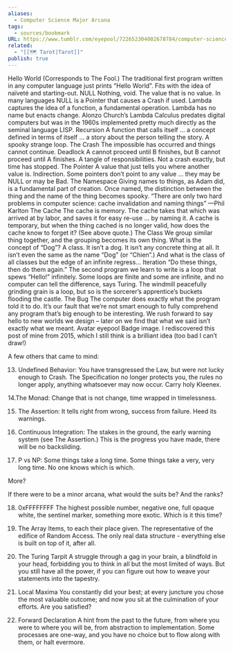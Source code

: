 ```yaml
---
aliases:
  - Computer Science Major Arcana
tags:
  - sources/bookmark
URL: https://www.tumblr.com/eyepool/722652304002678784/computer-science-major-arcana
related:
  - "[[🗺️ Tarot|Tarot]]"
publish: true
---
```


Hello World (Corresponds to The Fool.) The traditional first program written in any computer language just prints “Hello World”. Fits with the idea of naïveté and starting-out.
NULL Nothing, void. The value that is no value. In many languages NULL is a Pointer that causes a Crash if used.
Lambda captures the idea of a function, a fundamental operation. Lambda has no name but enacts change. Alonzo Church’s Lambda Calculus predates digital computers but was in the 1960s implemented pretty much directly as the seminal language LISP.
Recursion A function that calls itself … a concept defined in terms of itself … a story about the person telling the story. A spooky strange loop.
The Crash The impossible has occurred and things cannot continue.
Deadlock A cannot proceed until B finishes, but B cannot proceed until A finishes. A tangle of responsibilities. Not a crash exactly, but time has stopped.
The Pointer A value that just tells you where another value is. Indirection. Some pointers don’t point to any value … they may be NULL or may be Bad.
The Namespace Giving names to things, as Adam did, is a fundamental part of creation. Once named, the distinction between the thing and the name of the thing becomes spooky. “There are only two hard problems in computer science: cache invalidation and naming things” —Phil Karlton
The Cache The cache is memory. The cache takes that which was arrived at by labor, and saves it for easy re-use … by naming it. A cache is temporary, but when the thing cached is no longer valid, how does the cache know to forget it? (See above quote.)
The Class We group similar thing together, and the grouping becomes its own thing. What is the concept of “Dog”? A class. It isn’t a dog. It isn’t any concrete thing at all. It isn’t even the same as the name “Dog” (or “Chien”.) And what is the class of all classes but the edge of an infinite regress…
Iteration “Do these things, then do them again.” The second program we learn to write is a loop that spews “Hello!” infinitely. Some loops are finite and some are infinite, and no computer can tell the difference, says Turing. The windmill peacefully grinding grain is a loop, but so is the sorcerer’s apprentice’s buckets flooding the castle.
The Bug The computer does exactly what the program told it to do. It’s our fault that we’re not smart enough to fully comprehend any program that’s big enough to be interesting. We rush forward to say hello to new worlds we design – later on we find that what we said isn’t exactly what we meant.
Avatar
eyepool
Badge image.
I rediscovered this post of mine from 2015, which I still think is a brilliant idea (too bad I can’t draw!)

A few others that came to mind:

13. Undefined Behavior: You have transgressed the Law, but were not lucky enough to Crash. The Specification no longer protects you, the rules no longer apply, anything whatsoever may now occur. Carry holy Kleenex.

14.The Monad: Change that is not change, time wrapped in timelessness.

15. The Assertion: It tells right from wrong, success from failure. Heed its warnings.

16. Continuous Integration: The stakes in the ground, the early warning system (see The Assertion.) This is the progress you have made, there will be no backsliding.

17. P vs NP: Some things take a long time. Some things take a very, very long time. No one knows which is which.

More?

If there were to be a minor arcana, what would the suits be? And the ranks?

18. 0xFFFFFFFF The highest possible number, negative one, full opaque white, the sentinel marker, something more exotic. Which is it this time?

19. The Array Items, to each their place given. The representative of the edifice of Random Access. The only real data structure - everything else is built on top of it, after all.

20. The Turing Tarpit A struggle through a gag in your brain, a blindfold in your head, forbidding you to think in all but the most limited of ways. But you still have all the power, if you can figure out how to weave your statements into the tapestry.

21. Local Maxima You constantly did your best; at every juncture you chose the most valuable outcome; and now you sit at the culmination of your efforts. Are you satisfied?

22. Forward Declaration A hint from the past to the future, from where you were to where you will be, from abstraction to implementation. Some processes are one-way, and you have no choice but to flow along with them, or halt evermore.
